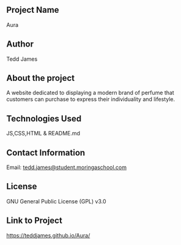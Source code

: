 ## Project Name
Aura
## Author
Tedd James 
## About the project
A website dedicated to displaying a modern brand of perfume that customers can purchase to express their individuality and lifestyle.
## Technologies Used
JS,CSS,HTML & README.md
## Contact Information
Email: tedd.james@student.moringaschool.com
## License
GNU General Public License (GPL) v3.0
## Link to Project
https://teddjames.github.io/Aura/
